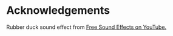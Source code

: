 # Acknowledgements

Rubber duck sound effect from [Free Sound Effects on YouTube.](https://www.youtube.com/watch?v=RSkkem7Iyhw)
